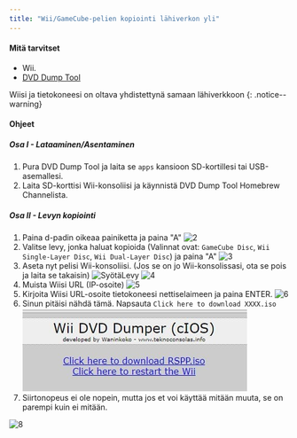 ```yaml
---
title: "Wii/GameCube-pelien kopiointi lähiverkon yli"
---
```


#### Mitä tarvitset

* Wii.
* [DVD Dump Tool](/assets/files/DVDDumpTool.zip)

Wiisi ja tietokoneesi on oltava yhdistettynä samaan lähiverkkoon
{: .notice--warning}

#### Ohjeet

##### Osa I - Lataaminen/Asentaminen

1. Pura DVD Dump Tool ja laita se `apps` kansioon SD-kortillesi tai USB-asemallesi.
1. Laita SD-korttisi Wii-konsoliisi ja käynnistä DVD Dump Tool Homebrew Channelista.

##### Osa II - Levyn kopiointi

1. Paina d-padin oikeaa painiketta ja paina "A" ![2](/images/DumpDiscs_LAN/2.png)
1. Valitse levy, jonka haluat kopioida (Valinnat ovat: `GameCube Disc`, `Wii Single-Layer Disc`, `Wii Dual-Layer Disc`) ja paina "A" ![3](/images/DumpDiscs_LAN/3.png)
1. Aseta nyt pelisi Wii-konsoliisi. (Jos se on jo Wii-konsolissasi, ota se pois ja laita se takaisin) ![SyötäLevy](/images/DumpDiscs_LAN/insertthedisc.jpg) ![4](/images/DumpDiscs_LAN/4.png)
1. Muista Wiisi URL (IP-osoite) ![5](/images/DumpDiscs_LAN/5.png)
1. Kirjoita Wiisi URL-osoite tietokoneesi nettiselaimeen ja paina ENTER. ![6](/images/DumpDiscs_LAN/6.png)
1. Sinun pitäisi nähdä tämä. Napsauta `Click here to download XXXX.iso` ![7](/images/DumpDiscs_LAN/7.jpg)
1. Siirtonopeus ei ole nopein, mutta jos et voi käyttää mitään muuta, se on parempi kuin ei mitään.

![8](/images/DumpDiscs_LAN/8.PNG)
